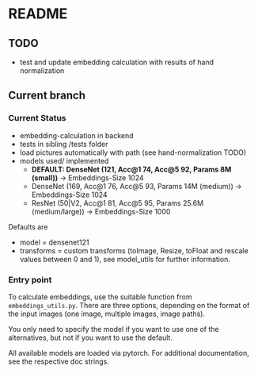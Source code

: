 # README

## TODO

- test and update embedding calculation with results of hand normalization

## Current branch

### Current Status

- embedding-calculation in backend
- tests in sibling /tests folder
- load pictures automatically with path (see hand-normalization TODO)
- models used/ implemented
  - **DEFAULT: DenseNet (121, Acc@1 74, Acc@5 92, Params 8M (small))** -> Embeddings-Size 1024
  - DenseNet (169, Acc@1 76, Acc@5 93, Params 14M (medium)) -> Embeddings-Size 1024
  - ResNet (50|V2, Acc@1 81, Acc@5 95, Params 25.6M (medium/large)) -> Embeddings-Size 1000

Defaults are

- model = densenet121
- transforms = custom transforms (toImage, Resize, toFloat and rescale values between 0 and 1), see model_utils for further information.

### Entry point

To calculate embeddings, use the suitable function from `embeddings_utils.py`. There are three options, depending on the format of the input images (one image, multiple images, image paths).

You only need to specify the model if you want to use one of the alternatives, but not if you want to use the default.

All available models are loaded via pytorch. For additional documentation, see the respective doc strings.
